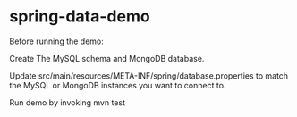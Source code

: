 spring-data-demo
================
Before running the demo:

  Create The MySQL schema and MongoDB database.

  Update src/main/resources/META-INF/spring/database.properties to match the MySQL or MongoDB instances you want to connect to.

Run demo by invoking mvn test

